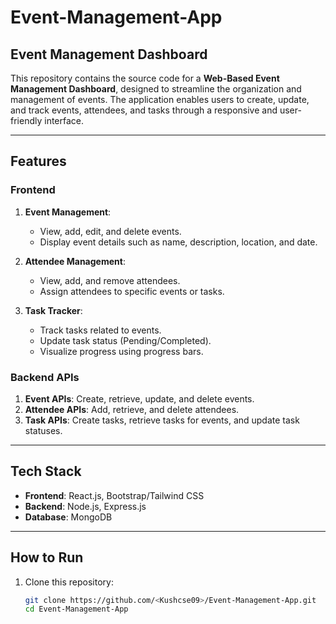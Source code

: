 # Event-Management-App  
## Event Management Dashboard  

This repository contains the source code for a **Web-Based Event Management Dashboard**, designed to streamline the organization and management of events. The application enables users to create, update, and track events, attendees, and tasks through a responsive and user-friendly interface.  

---

## Features  

### **Frontend**  
1. **Event Management**:  
   - View, add, edit, and delete events.  
   - Display event details such as name, description, location, and date.  

2. **Attendee Management**:  
   - View, add, and remove attendees.  
   - Assign attendees to specific events or tasks.  

3. **Task Tracker**:  
   - Track tasks related to events.  
   - Update task status (Pending/Completed).  
   - Visualize progress using progress bars.  

### **Backend APIs**  
1. **Event APIs**: Create, retrieve, update, and delete events.  
2. **Attendee APIs**: Add, retrieve, and delete attendees.  
3. **Task APIs**: Create tasks, retrieve tasks for events, and update task statuses.  

---

## Tech Stack  
- **Frontend**: React.js, Bootstrap/Tailwind CSS  
- **Backend**: Node.js, Express.js  
- **Database**: MongoDB  

---

## How to Run  

1. Clone this repository:  
   ```bash  
   git clone https://github.com/<Kushcse09>/Event-Management-App.git  
   cd Event-Management-App  

